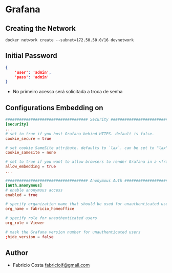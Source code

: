 # Grafana

## Creating the Network

```console
docker network create --subnet=172.50.50.0/16 devnetwork
```

## Initial Password

```json
{
    'user': 'admin',
    'pass': 'admin'
}
```

- No primeiro acesso será solicitada a troca de senha

## Configurations Embedding on

```conf
#################################### Security ####################################
[security]
...
# set to true if you host Grafana behind HTTPS. default is false.
cookie_secure = true

# set cookie SameSite attribute. defaults to `lax`. can be set to "lax", "strict", "none" and "disabled"
cookie_samesite = none

# set to true if you want to allow browsers to render Grafana in a <frame>, <iframe>, <embed> or <object>. default is false.
allow_embedding = true
...
```

```conf
#################################### Anonymous Auth ######################
[auth.anonymous]
# enable anonymous access
enabled = true

# specify organization name that should be used for unauthenticated users
org_name = fabricio_homeoffice

# specify role for unauthenticated users
org_role = Viewer

# mask the Grafana version number for unauthenticated users
;hide_version = false
```

## Author

- Fabricio Costa fabriciojf@gmail.com
